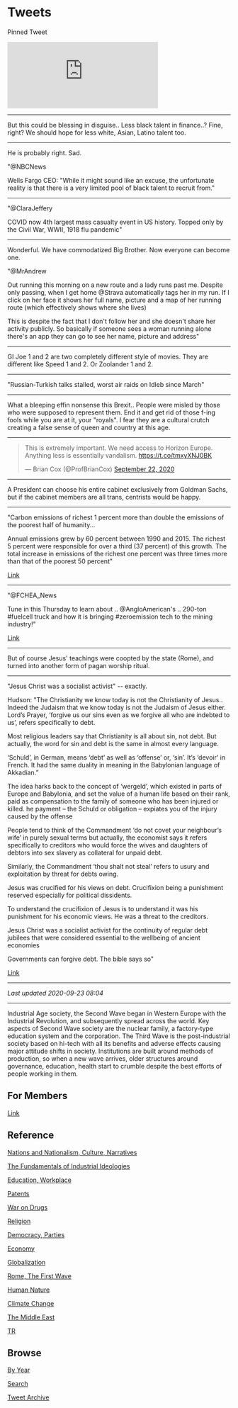 # Tweets

Pinned Tweet

<iframe width="340"  src="https://www.youtube.com/embed/gJ5KV3rzuag?start=60" frameborder="0" allow="accelerometer; autoplay; encrypted-media; gyroscope; picture-in-picture" allowfullscreen></iframe>

---

But this could be blessing in disguise.. Less black talent in
finance..? Fine, right? We should hope for less white, Asian, Latino
talent too.

---

He is probably right. Sad.

"@NBCNews

Wells Fargo CEO: "While it might sound like an excuse, the unfortunate
reality is that there is a very limited pool of black talent to
recruit from."

---

"@ClaraJeffery

COVID now 4th largest mass casualty event in US history. Topped only
by the Civil War, WWII, 1918 flu pandemic"

---

Wonderful. We have commodatized Big Brother.  Now everyone can become one. 

"@MrAndrew

Out running this morning on a new route and a lady runs past
me. Despite only passing, when I get home @Strava automatically tags
her in my run. If I click on her face it shows her full name, picture
and a map of her running route (which effectively shows where she
lives)

This is despite the fact that I don't follow her and she doesn't share
her activity publicly. So basically if someone sees a woman running
alone there's an app they can go to see her name, picture and address"

---

GI Joe 1 and 2 are two completely different style of movies. They are
different like Speed 1 and 2. Or Zoolander 1 and 2. 

---

"Russian-Turkish talks stalled, worst air raids on Idleb since March"

---

What a bleeping effin nonsense this Brexit.. People were misled by
those who were supposed to represent them. End it and get rid of those
f-ing fools while you are at it, your "royals". I fear they are a
cultural crutch creating a false sense of queen and country at this
age.

---

<blockquote class="twitter-tweet"><p lang="en" dir="ltr">This is extremely important. We need access to Horizon Europe. Anything less is essentially vandalism. <a href="https://t.co/tmxyXNJ0BK">https://t.co/tmxyXNJ0BK</a></p>&mdash; Brian Cox (@ProfBrianCox) <a href="https://twitter.com/ProfBrianCox/status/1308303284327731200?ref_src=twsrc%5Etfw">September 22, 2020</a></blockquote> <script async src="https://platform.twitter.com/widgets.js" charset="utf-8"></script>

---

A President can choose his entire cabinet exclusively from Goldman
Sachs, but if the cabinet members are all trans, centrists would be
happy. 

---

"Carbon emissions of richest 1 percent more than double the emissions
of the poorest half of humanity...

Annual emissions grew by 60 percent between 1990 and 2015. The richest
5 percent were responsible for over a third (37 percent) of this
growth. The total increase in emissions of the richest one percent was
three times more than that of the poorest 50 percent"

[Link](https://www.oxfam.org/en/press-releases/carbon-emissions-richest-1-percent-more-double-emissions-poorest-half-humanity)

---

"@FCHEA_News

Tune in this Thursday to learn about .. @AngloAmerican's ..  290-ton
\#fuelcell truck and how it is bringing \#zeroemission tech to the
mining industry!"

[Link](https://twitter.com/FCHEA_News/status/1308102055362527233)

---

But of course Jesus' teachings were coopted by the state (Rome),
and turned into another form of pagan worship ritual.

---

"Jesus Christ was a socialist activist" -- exactly.

Hudson: "The Christianity we know today is not the Christianity of
Jesus.. Indeed the Judaism that we know today is not the Judaism of
Jesus either. Lord’s Prayer, ‘forgive us our sins even as we forgive
all who are indebted to us’, refers specifically to debt.

Most religious leaders say that Christianity is all about sin, not
debt. But actually, the word for sin and debt is the same in almost
every language.

‘Schuld’, in German, means ‘debt’ as well as ‘offense’ or, ‘sin’. It’s
‘devoir’ in French. It had the same duality in meaning in the
Babylonian language of Akkadian.”

The idea harks back to the concept of ‘wergeld’, which existed in
parts of Europe and Babylonia, and set the value of a human life based
on their rank, paid as compensation to the family of someone who has
been injured or killed. he payment – the Schuld or obligation –
expiates you of the injury caused by the offense

People tend to think of the Commandment ‘do not covet your neighbour’s
wife’ in purely sexual terms but actually, the economist says it
refers specifically to creditors who would force the wives and
daughters of debtors into sex slavery as collateral for unpaid debt.

Similarly, the Commandment ‘thou shalt not steal’ refers to usury and
exploitation by threat for debts owing.

Jesus was crucified for his views on debt. Crucifixion being a
punishment reserved especially for political dissidents.

To understand the crucifixion of Jesus is to understand it was his
punishment for his economic views. He was a threat to the creditors.

Jesus Christ was a socialist activist for the continuity of regular
debt jubilees that were considered essential to the wellbeing of
ancient economies

Governments can forgive debt. The bible says so"

[Link](https://michael-hudson.com/2017/12/he-died-for-our-debt-not-our-sins/)

---

*Last updated 2020-09-23 08:04*

---

Industrial Age society, the Second Wave began in Western Europe with
the Industrial Revolution, and subsequently spread across the
world. Key aspects of Second Wave society are the nuclear family, a
factory-type education system and the corporation. The Third Wave is
the post-industrial society based on hi-tech with all its benefits and
adverse effects causing major attitude shifts in society. Institutions
are built around methods of production, so when a new wave arrives,
older structures around governance, education, health start to crumble
despite the best efforts of people working in them.

## For Members

[Link](https://thirdwave-members.herokuapp.com)

## Reference

[Nations and Nationalism, Culture, Narratives](/2013/02/nations-and-nationalism.md)

[The Fundamentals of Industrial Ideologies](/2011/04/fundamentals-of-industrial-ideologies.md)

[Education, Workplace](2017/09/education-workplace.md)

[Patents](/2018/09/patents.md)

[War on Drugs](/2019/11/war-on-drugs.md)

[Religion](/2015/04/god-religion.md)

[Democracy, Parties](/2016/11/democracy.md)

[Economy](/2018/05/economy.md)

[Globalization](/2018/09/globalization.md)

[Rome, The First Wave](/2017/12/rome.md)

[Human Nature](/2020/07/human-nature.md)

[Climate Change](/2018/12/climate.md)

[The Middle East](/2019/07/middleeast.md)

[TR](../tr)

## Browse

[By Year](years.md)

[Search](search.html)

[Tweet Archive](/tweets/README.md)




